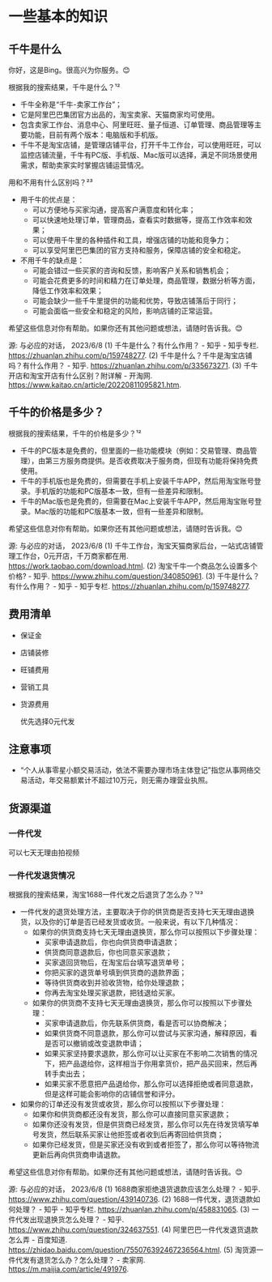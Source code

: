 # 一些基本的知识

## 千牛是什么

你好，这是Bing。很高兴为你服务。😊

根据我的搜索结果，千牛是什么？¹²

- 千牛全称是“千牛-卖家工作台”；
- 它是阿里巴巴集团官方出品的，淘宝卖家、天猫商家均可使用。
- 包含卖家工作台、消息中心、阿里旺旺、量子恒道、订单管理、商品管理等主要功能，目前有两个版本：电脑版和手机版。
- 千牛不是淘宝店铺，是管理店铺平台，打开千牛工作台，可以使用旺旺，可以监控店铺流量，千牛有PC版、手机版、Mac版可以选择，满足不同场景使用需求，帮助卖家实时掌握店铺运营情况。

用和不用有什么区别吗？²³

- 用千牛的优点是：
  - 可以方便地与买家沟通，提高客户满意度和转化率；
  - 可以快速地处理订单，管理商品，查看实时数据等，提高工作效率和效果；
  - 可以使用千牛里的各种插件和工具，增强店铺的功能和竞争力；
  - 可以享受阿里巴巴集团的官方支持和服务，保障店铺的安全和稳定。
- 不用千牛的缺点是：
  - 可能会错过一些买家的咨询和反馈，影响客户关系和销售机会；
  - 可能会花费更多的时间和精力在订单处理，商品管理，数据分析等方面，降低工作效率和效果；
  - 可能会缺少一些千牛里提供的功能和优势，导致店铺落后于同行；
  - 可能会面临一些安全和稳定的风险，影响店铺的正常运营。

希望这些信息对你有帮助。如果你还有其他问题或想法，请随时告诉我。😊

源: 与必应的对话， 2023/6/8
(1) 千牛是什么？有什么作用？ - 知乎 - 知乎专栏. https://zhuanlan.zhihu.com/p/159748277.
(2) 千牛是什么？千牛是淘宝店铺吗？有什么作用？ - 知乎. https://zhuanlan.zhihu.com/p/335673271.
(3) 千牛开店和淘宝开店有什么区别？附详解 - 开淘网. https://www.kaitao.cn/article/20220811095821.htm.

## 千牛的价格是多少？

根据我的搜索结果，千牛的价格是多少？¹²

- 千牛的PC版本是免费的，但里面的一些功能模块（例如：交易管理、商品管理），由第三方服务商提供。是否收费取决于服务商，但现有功能将保持免费使用。
- 千牛的手机版也是免费的，但需要在手机上安装千牛APP，然后用淘宝账号登录。手机版的功能和PC版基本一致，但有一些差异和限制。
- 千牛的Mac版也是免费的，但需要在Mac上安装千牛APP，然后用淘宝账号登录。Mac版的功能和PC版基本一致，但有一些差异和限制。

希望这些信息对你有帮助。如果你还有其他问题或想法，请随时告诉我。😊

源: 与必应的对话， 2023/6/8
(1) 千牛工作台，淘宝天猫商家后台，一站式店铺管理工作台，0元开店，千万商家都在用. https://work.taobao.com/download.html.
(2) 淘宝千牛一个商品怎么设置多个价格? - 知乎. https://www.zhihu.com/question/340850961.
(3) 千牛是什么？有什么作用？ - 知乎 - 知乎专栏. https://zhuanlan.zhihu.com/p/159748277.

## 费用清单

- 保证金
- 店铺装修
- 旺铺费用
- 营销工具
- 货源费用

  优先选择0元代发

## 注意事项

- “个人从事零星小额交易活动，依法不需要办理市场主体登记”指您从事网络交易活动，年交易额累计不超过10万元，则无需办理营业执照。

## 货源渠道

### 一件代发

可以七天无理由拍视频

### 一件代发退货情况

根据我的搜索结果，淘宝1688一件代发之后退货了怎么办？¹²³

- 一件代发的退货处理方法，主要取决于你的供货商是否支持七天无理由退换货，以及你的订单是否已经发货或收货。一般来说，有以下几种情况：
  - 如果你的供货商支持七天无理由退换货，那么你可以按照以下步骤处理：
    - 买家申请退款后，你也向供货商申请退款；
    - 供货商同意退款后，你也同意买家退款；
    - 买家退回货物后，在淘宝后台填写退货单号；
    - 你把买家的退货单号填到供货商的退款界面；
    - 等待供货商收到并验收货物，给你处理退款；
    - 你再去淘宝处理买家退款，把钱退给买家。
  - 如果你的供货商不支持七天无理由退换货，那么你可以按照以下步骤处理：
    - 买家申请退款后，你先联系供货商，看是否可以协商解决；
    - 如果供货商不同意退款，那么你可以尝试与买家沟通，解释原因，看是否可以撤销或改变退款申请；
    - 如果买家坚持要求退款，那么你可以让买家在不影响二次销售的情况下，把产品退给你，这样相当于你用拿货价，把产品买回来，然后再转手卖出去；
    - 如果买家不愿意把产品退给你，那么你可以选择拒绝或者同意退款，但是这样可能会影响你的店铺信誉和评分。
- 如果你的订单还没有发货或收货，那么你可以按照以下步骤处理：
  - 如果你和供货商都还没有发货，那么你可以直接同意买家退款；
  - 如果你还没有发货，但是供货商已经发货，那么你可以先在待发货填写单号发货，然后联系买家让他拒签或者收到后再寄回给供货商；
  - 如果你已经发货，但是买家还没有收到或者拒签了，那么你可以等待物流更新后再向供货商申请退款。

希望这些信息对你有帮助。如果你还有其他问题或想法，请随时告诉我。😊

源: 与必应的对话， 2023/6/8
(1) 1688商家拒绝退货退款应该怎么处理？ - 知乎. https://www.zhihu.com/question/439140736.
(2) 1688一件代发，退货退款如何处理？ - 知乎 - 知乎专栏. https://zhuanlan.zhihu.com/p/458831065.
(3) 一件代发出现退换货怎么处理？ - 知乎. https://www.zhihu.com/question/324637551.
(4) 阿里巴巴一件代发退货退款怎么弄 - 百度知道. https://zhidao.baidu.com/question/755076392467236564.html.
(5) 淘货源一件代发有退货怎么办？怎么处理？ - 卖家网. https://m.maijia.com/article/491976.


